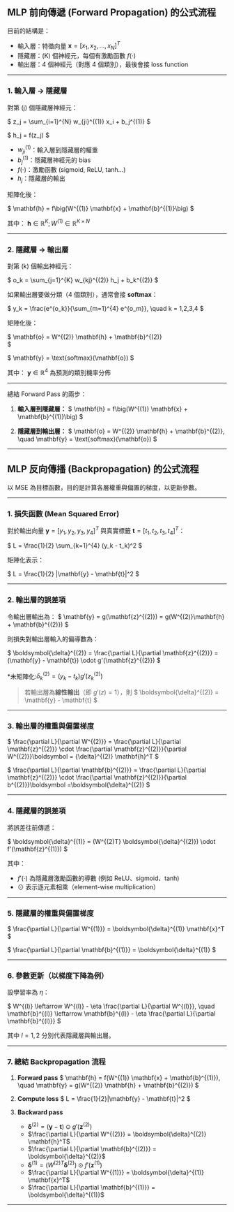 ## **MLP 前向傳遞 (Forward Propagation)** 的公式流程  
目前的結構是：

* 輸入層：特徵向量 $\mathbf{x} = [x_1, x_2, ..., x_N]^T$
* 隱藏層：(K) 個神經元，每個有激勵函數 $f(\cdot)$
* 輸出層：4 個神經元（對應 4 個類別），最後會接 loss function

---

### 1. 輸入層 → 隱藏層

對第 (j) 個隱藏層神經元：

$
z_j = \sum_{i=1}^{N} w_{ji}^{(1)} x_i + b_j^{(1)}
$

$
h_j = f(z_j)
$

* $w_{ji}^{(1)}$：輸入層到隱藏層的權重
* $b_j^{(1)}$：隱藏層神經元的 bias
* $f(\cdot)$：激勵函數 (sigmoid, ReLU, tanh...)
* $h_j$：隱藏層的輸出

矩陣化後：

$
\mathbf{h} = f\big(W^{(1)} \mathbf{x} + \mathbf{b}^{(1)}\big)
$

其中：
$\mathbf{h} \in \mathbb{R}^K ; W^{(1)} \in \mathbb{R}^{K \times N}$

---

### 2. 隱藏層 → 輸出層

對第 (k) 個輸出神經元：

$
o_k = \sum_{j=1}^{K} w_{kj}^{(2)} h_j + b_k^{(2)}
$

如果輸出層要做分類（4 個類別），通常會接 **softmax**：

$
y_k = \frac{e^{o_k}}{\sum_{m=1}^{4} e^{o_m}}, \quad k = 1,2,3,4
$

矩陣化後：

$
\mathbf{o} = W^{(2)} \mathbf{h} + \mathbf{b}^{(2)}\
$

$
\mathbf{y} = \text{softmax}(\mathbf{o})
$

其中：
$\mathbf{y} \in \mathbb{R}^4$ 為預測的類別機率分佈

---

總結 Forward Pass 的兩步：

1. **輸入層到隱藏層：**
   $
   \mathbf{h} = f\big(W^{(1)} \mathbf{x} + \mathbf{b}^{(1)}\big)
   $

2. **隱藏層到輸出層：**
   $
   \mathbf{o} = W^{(2)} \mathbf{h} + \mathbf{b}^{(2)}, \quad \mathbf{y} = \text{softmax}(\mathbf{o})
   $



---

## **MLP 反向傳播 (Backpropagation)** 的公式流程

以 MSE 為目標函數，目的是計算各層權重與偏置的梯度，以更新參數。

---

### 1. 損失函數 (Mean Squared Error)

對於輸出向量 $\mathbf{y} = [y_1, y_2, y_3, y_4]^T$ 與真實標籤 $\mathbf{t} = [t_1, t_2, t_3, t_4]^T$：

$
L = \frac{1}{2} \sum_{k=1}^{4} (y_k - t_k)^2
$

矩陣化表示：

$
L = \frac{1}{2} |\mathbf{y} - \mathbf{t}|^2
$

---

### 2. 輸出層的誤差項

令輸出層輸出為：
$
\mathbf{y} = g(\mathbf{z}^{(2)}) = g(W^{(2)}\mathbf{h} + \mathbf{b}^{(2)})
$

則損失對輸出層輸入的偏導數為：

$
\boldsymbol{\delta}^{(2)} = \frac{\partial L}{\partial \mathbf{z}^{(2)}} = (\mathbf{y} - \mathbf{t}) \odot g'(\mathbf{z}^{(2)})
$  
<br>*未矩陣化:$\delta_k^{(2)} = (y_k - t_k)  g'(z_k^{(2)})$

> 若輸出層為**線性輸出**（即 $g'(z) = 1$），則
> $
> \boldsymbol{\delta}^{(2)} = \mathbf{y} - \mathbf{t}
> $
---

### 3. 輸出層的權重與偏置梯度

$
\frac{\partial L}{\partial W^{(2)}} =  \frac{\partial L}{\partial \mathbf{z}^{(2)}} \cdot \frac{\partial \mathbf{z}^{(2)}}{\partial W^{(2)}}\boldsymbol = {\delta}^{(2)} \mathbf{h}^T
$

$
\frac{\partial L}{\partial \mathbf{b}^{(2)}} = \frac{\partial L}{\partial \mathbf{z}^{(2)}} \cdot \frac{\partial \mathbf{z}^{(2)}}{\partial b^{(2)}}\boldsymbol =\boldsymbol{\delta}^{(2)}
$

---

### 4. 隱藏層的誤差項

將誤差往前傳遞：

$
\boldsymbol{\delta}^{(1)} = (W^{(2)T} \boldsymbol{\delta}^{(2)}) \odot f'(\mathbf{z}^{(1)})
$

其中：

* $f'(\cdot)$ 為隱藏層激勵函數的導數 (例如 ReLU、sigmoid、tanh)
* $\odot$ 表示逐元素相乘（element-wise multiplication）

---

### 5. 隱藏層的權重與偏置梯度

$
\frac{\partial L}{\partial W^{(1)}} = \boldsymbol{\delta}^{(1)} \mathbf{x}^T
$

$
\frac{\partial L}{\partial \mathbf{b}^{(1)}} = \boldsymbol{\delta}^{(1)}
$

---

### 6. 參數更新（以梯度下降為例）

設學習率為 $\eta$：

$
W^{(l)} \leftarrow W^{(l)} - \eta \frac{\partial L}{\partial W^{(l)}}, \quad
\mathbf{b}^{(l)} \leftarrow \mathbf{b}^{(l)} - \eta \frac{\partial L}{\partial \mathbf{b}^{(l)}}
$

其中 $l = 1, 2$ 分別代表隱藏層與輸出層。

---

### 7. 總結 Backpropagation 流程

1. **Forward pass**
   $
   \mathbf{h} = f(W^{(1)} \mathbf{x} + \mathbf{b}^{(1)}), \quad
   \mathbf{y} = g(W^{(2)} \mathbf{h} + \mathbf{b}^{(2)})
   $

2. **Compute loss**
   $
   L = \frac{1}{2}|\mathbf{y} - \mathbf{t}|^2
   $

3. **Backward pass**

   * $\boldsymbol{\delta}^{(2)} = (\mathbf{y} - \mathbf{t}) \odot g'(\mathbf{z}^{(2)})$
   * $\frac{\partial L}{\partial W^{(2)}} = \boldsymbol{\delta}^{(2)} \mathbf{h}^T$
   * $\frac{\partial L}{\partial \mathbf{b}^{(2)}} = \boldsymbol{\delta}^{(2)}$
   * $\boldsymbol{\delta}^{(1)} = (W^{(2)T}\boldsymbol{\delta}^{(2)}) \odot f'(\mathbf{z}^{(1)})$
   * $\frac{\partial L}{\partial W^{(1)}} = \boldsymbol{\delta}^{(1)} \mathbf{x}^T$
   * $\frac{\partial L}{\partial \mathbf{b}^{(1)}} = \boldsymbol{\delta}^{(1)}$

---


